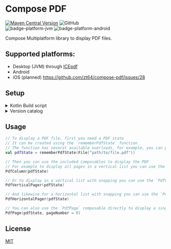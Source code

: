 # Compose PDF

[![Maven Central Version](https://img.shields.io/maven-central/v/dev.zt64/compose-pdf?link=https%3A%2F%2Fcentral.sonatype.com%2Fartifact%2Fdev.zt64%2Fcompose-pdf)](https://central.sonatype.com/artifact/dev.zt64/compose-pdf)
![GitHub](https://img.shields.io/github/license/zt64/compose-pdf) 
<br>
![badge-platform-jvm]
![badge-platform-android]

Compose Multiplatform library to display PDF files.

## Supported platforms:

- Desktop (JVM) through [ICEpdf](https://github.com/pcorless/icepdf)
- Android
- iOS (planned) https://github.com/zt64/compose-pdf/issues/28

## Setup

<details>
<summary>Kotlin Build script</summary>

```kotlin
dependencies {
    implementation("dev.zt64:compose-pdf:x.y.z")
}
```

</details>
<details>
<summary>Version catalog</summary>

```toml
[versions]
compose-pdf = "x.y.z"

[libraries]
compose-pdf = { module = "dev.zt64:compose-pdf", version.ref = "compose-pdf" }
```

</details>

## Usage

```kotlin
// To display a PDF file, first you need a PDF state
// It can be created using the `rememberPdfState` function
// The function has several available overloads, for example, you can pass a `File` object
val pdfState = rememberPdfState(File("path/to/file.pdf"))

// Then you can use the included composables to display the PDF
// For example to display all pages in a vertical list you can use the `PdfColumn` composable
PdfColumn(pdfState)

// Or to display in a vertical list with snapping you can use the `PdfVerticalPager` composable
PdfVerticalPager(pdfState)

// And likewise for a horizontal list with snapping you can use the `PdfHorizontalPager` composable
PdfHorizontalPager(pdfState)

// You can also use the `PdfPage` composable directly to display a single page and have more control over the layout
PdfPage(pdfState, pageNumber = 0)
```

## License

[MIT](LICENSE)

[badge-platform-jvm]: http://img.shields.io/badge/-jvm-DB413D.svg?style=flat

[badge-platform-android]: http://img.shields.io/badge/-android-6EDB8D.svg?style=flat

[badge-platform-js]: http://img.shields.io/badge/-js-F8DB5D.svg?style=flat

[badge-platform-js-node]: https://img.shields.io/badge/-nodejs-68a063.svg?style=flat

[badge-platform-linux]: http://img.shields.io/badge/-linux-2D3F6C.svg?style=flat

[badge-platform-windows]: http://img.shields.io/badge/-windows-4D76CD.svg?style=flat

[badge-platform-macos]: http://img.shields.io/badge/-macos-111111.svg?style=flat

[badge-platform-ios]: http://img.shields.io/badge/-ios-CDCDCD.svg?style=flat

[badge-platform-tvos]: http://img.shields.io/badge/-tvos-808080.svg?style=flat

[badge-platform-watchos]: http://img.shields.io/badge/-watchos-C0C0C0.svg?style=flat

[badge-platform-wasm]: https://img.shields.io/badge/-wasm-624FE8.svg?style=flat
